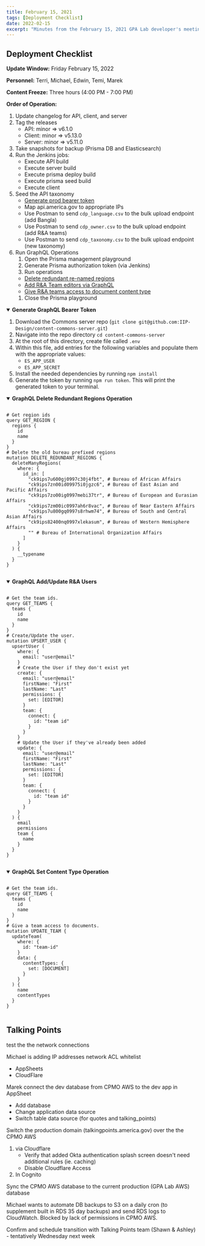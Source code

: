 ```yaml
---
title: February 15, 2021
tags: [Deployment Checklist]
date: 2022-02-15
excerpt: "Minutes from the February 15, 2021 GPA Lab developer's meeting. In which we write a deployment checklist."
---
```


## Deployment Checklist

**Update Window:** Friday February 15, 2022

**Personnel:** Terri, Michael, Edwin, Temi, Marek

**Content Freeze:** Three hours (4:00 PM - 7:00 PM)

**Order of Operation:**

1. Update changelog for API, client, and server
1. Tag the releases
   - API: minor => v6.1.0
   - Client: minor => v5.13.0
   - Server: minor => v5.11.0
1. Take snapshots for backup (Prisma DB and Elasticsearch)
1. Run the Jenkins jobs:
   - Execute API build
   - Execute server build
   - Execute prisma deploy build
   - Execute prisma seed build
   - Execute client
1. Seed the API taxonomy
   - [Generate prod bearer token](#generate-token)
   - Map api.america.gov to appropriate IPs
   - Use Postman to send `cdp_language.csv` to the bulk upload endpoint (add Bangla)
   - Use Postman to send `cdp_owner.csv` to the bulk upload endpoint (add R&A teams)
   - Use Postman to send `cdp_taxonomy.csv` to the bulk upload endpoint (new taxonomy)
1. Run GraphQL Operations
   1. Open the Prisma management playground
   1. Generate Prisma authorization token (via Jenkins)
   1. Run operations
   - [Delete redundant re-named regions](#gql-regions)
   - [Add R&A Team editors via GraphQL](#gql-update-users)
   - [Give R&A teams access to document content type](#gql-content-type)
   1. Close the Prisma playground

<details id="generate-token" open>
  <summary><strong>Generate GraphQL Bearer Token</strong></summary>
  <ol>
    <li>Download the Commons server repo (<code>git clone git@github.com:IIP-Design/content-commons-server.git</code>)</li>
    <li>Navigate into the repo directory <code>cd content-commons-server</code></li>
    <li>At the root of this directory, create file called <code>.env</code></li>
    <li>Within this file, add entries for the following variables and populate them with the appropriate values:
      <ul>
        <li><code>ES_APP_USER</code></li>
        <li><code>ES_APP_SECRET</code></li>
      </ul>
    </li>
    <li>Install the needed dependencies by running <code>npm install</code></li>
    <li>Generate the token by running <code>npm run token</code>. This will print the generated token to your terminal.</li>
  </ol>
</details>

<details id="gql-regions" open>
  <summary><strong>GraphQL Delete Redundant Regions Operation</strong></summary>
  <pre><code class="language-graphql hljs">
# Get region ids
query GET_REGION {
  regions {
    id
    name
  }
}
# Delete the old bureau prefixed regions
mutation DELETE_REDUNDANT_REGIONS {
  deleteManyRegions(
    where: {
      id_in: [
        "ck9ips7u600gj0997c30j4fbt", # Bureau of African Affairs
        "ck9ips7zn00id09975i0jgzc6", # Bureau of East Asian and Pacific Affairs
        "ck9ips7zo00ig0997mebi37tr", # Bureau of European and Eurasian Affairs
        "ck9ips7zm00ic0997ah6r8vac", # Bureau of Near Eastern Affairs
        "ck9ips7u800gq0997s8rhwm74", # Bureau of South and Central Asian Affairs
        "ck9ips82400nq0997xlekasum", # Bureau of Western Hemisphere Affairs
        "" # Bureau of International Organization Affairs
      ]
    }
  ) {
    __typename
  }
}
  </code></pre>
</details>

<details id="gql-update-users" open>
  <summary><strong>GraphQL Add/Update R&A Users</strong></summary>
  <pre><code class="language-graphql hljs">
# Get the team ids.
query GET_TEAMS {
  teams {
    id
    name
  }
}
# Create/Update the user.
mutation UPSERT_USER {
  upsertUser (
    where: {
      email: "user@email"
    }
    # Create the User if they don't exist yet
    create: {
      email: "user@email"
      firstName: "First"
      lastName: "Last"
      permissions: {
        set: [EDITOR]
      }
      team: {
        connect: {
          id: "team id"
        }
      }
    }
    # Update the User if they've already been added
    update: {
      email: "user@email"
      firstName: "First"
      lastName: "Last"
      permissions: {
        set: [EDITOR]
      }
      team: {
        connect: {
          id: "team id"
        }
      }
    }
  ) {
    email
    permissions
    team {
      name
    }
  }
}
  </code></pre>
</details>

<details id="gql-content-type" open>
  <summary><strong>GraphQL Set Content Type Operation</strong></summary>
  <pre><code class="language-graphql hljs">
# Get the team ids.
query GET_TEAMS {
  teams {
    id
    name
  }
}
# Give a team access to documents.
mutation UPDATE_TEAM {
  updateTeam(
    where: {
      id: "team-id"
    }
    data: {
      contentTypes: {
        set: [DOCUMENT]
      }
    }
  ) {
    name
    contentTypes
  }
}
  </code></pre>
</details>

## Talking Points

test the the network connections

Michael is adding IP addresses network ACL whitelist

- AppSheets
- CloudFlare

Marek connect the dev database from CPMO AWS to the dev app in AppSheet

- Add database
- Change application data source
- Switch table data source (for quotes and talking_points)

Switch the production domain (talkingpoints.america.gov) over the the CPMO AWS

1. via Cloudflare
   - Verify that added Okta authentication splash screen doesn't need additional rules (ie. caching)
   - Disable Cloudflare Access
2. In Cognito

Sync the CPMO AWS database to the current production (GPA Lab AWS) database

Michael wants to automate DB backups to S3 on a daily cron (to supplement built in RDS 35 day backups) and send RDS logs to CloudWatch. Blocked by lack of permissions in CPMO AWS.

Confirm and schedule transition with Talking Points team (Shawn & Ashley) - tentatively Wednesday next week
